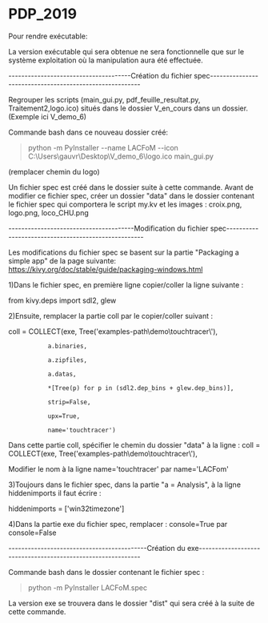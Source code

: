 # PDP_2019


Pour rendre exécutable:


La version exécutable qui sera obtenue ne sera fonctionnelle que sur le système exploitation où la manipulation aura été effectuée.

--------------------------------------Création du fichier spec--------------------------------------------------------

Regrouper les scripts (main_gui.py, pdf_feuille_resultat.py, Traitement2,logo.ico) situés dans le dossier V_en_cours dans un dossier. (Exemple ici V_demo_6)

Commande bash dans ce nouveau dossier créé:

>python -m PyInstaller --name LACFoM --icon C:\Users\gauvr\Desktop\V_demo_6\logo.ico main_gui.py

(remplacer chemin du logo)


Un fichier spec est créé dans le dossier suite à cette commande.
Avant de modifier ce fichier spec, créer un dossier "data" dans le dossier contenant le fichier spec qui comportera le script my.kv et les images : croix.png, logo.png, loco_CHU.png



---------------------------------------Modification du fichier spec----------------------------------------------------


Les modifications du fichier spec se basent sur la partie "Packaging a simple app" de la page suivante: https://kivy.org/doc/stable/guide/packaging-windows.html

1)Dans le fichier spec, en première ligne copier/coller la ligne suivante :

  from kivy.deps import sdl2, glew



2)Ensuite, remplacer la partie coll par le copier/coller suivant :

  coll = COLLECT(exe, Tree('examples-path\\demo\\touchtracer\\'),
  
               a.binaries,
               
               a.zipfiles,
               
               a.datas,
               
               *[Tree(p) for p in (sdl2.dep_bins + glew.dep_bins)],
               
               strip=False,
               
               upx=True,
               
               name='touchtracer')
               

Dans cette partie coll, spécifier le chemin du dossier "data" à la ligne : coll = COLLECT(exe, Tree('examples-path\\demo\\touchtracer\\'),

Modifier le nom à la ligne name='touchtracer' par name='LACFom'

3)Toujours dans le fichier spec, dans la partie "a = Analysis", à la ligne hiddenimports il faut écrire :

  hiddenimports = ['win32timezone']
  
4)Dans la partie exe du fichier spec, remplacer : console=True par console=False


  
-------------------------------------------Création du exe------------------------------------------------------------

Commande bash dans le dossier contenant le fichier spec :
>python -m PyInstaller LACFoM.spec


La version exe se trouvera dans le dossier "dist" qui sera créé à la suite de cette commande.



